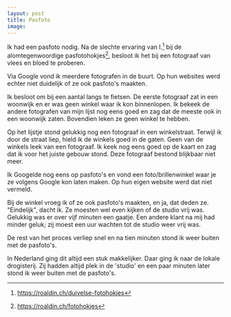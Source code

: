 ```yaml
---
layout: post
title: Pasfoto
image:
---
```


Ik had een pasfoto nodig. Na de slechte ervaring van I.[^1] bij de alomtegenwoordige pasfotohokjes[^2], besloot ik het bij een fotograaf van vlees en bloed te proberen.

Via Google vond ik meerdere fotografen in de buurt. Op hun websites werd echter niet duidelijk of ze ook pasfoto's maakten.

Ik besloot om bij een aantal langs te fietsen. De eerste fotograaf zat in een woonwijk en er was geen winkel waar ik kon binnenlopen. Ik bekeek de andere fotografen van mijn lijst nog eens goed en zag dat de meeste ook in een woonwijk zaten. Bovendien leken ze geen winkel te hebben.

Op het lijstje stond gelukkig nog een fotograaf in een winkelstraat. Terwijl ik door de straat liep, hield ik de winkels goed in de gaten. Geen van de winkels leek van een fotograaf. Ik keek nog eens goed op de kaart en zag dat ik voor het juiste gebouw stond. Deze fotograaf bestond blijkbaar niet meer.

Ik Googelde nog eens op pasfoto's en vond een foto/brillenwinkel waar je ze volgens Google kon laten maken. Op hun eigen website werd dat niet vermeld.

Bij de winkel vroeg ik of ze ook pasfoto's maakten, en ja, dat deden ze. "Eindelijk", dacht ik. Ze moesten wel even kijken of de studio vrij was. Gelukkig was er over vijf minuten een gaatje. Een andere klant na mij had minder geluk; zij moest een uur wachten tot de studio weer vrij was.

De rest van het proces verliep snel en na tien minuten stond ik weer buiten met de pasfoto's.

In Nederland ging dit altijd een stuk makkelijker. Daar ging ik naar de lokale drogisterij. Zij hadden altijd plek in de 'studio' en een paar minuten later stond ik weer buiten met de pasfoto's.

[^1]: <https://roaldin.ch/duivelse-fotohokjes>
[^2]: <https://roaldin.ch/fotohokjes>
